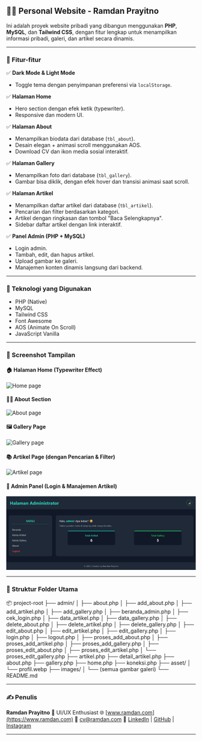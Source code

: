 ## 🧑‍💻 Personal Website - Ramdan Prayitno

Ini adalah proyek website pribadi yang dibangun menggunakan **PHP**, **MySQL**, dan **Tailwind CSS**, dengan fitur lengkap untuk menampilkan informasi pribadi, galeri, dan artikel secara dinamis.

---

### 📌 Fitur-fitur

✅ **Dark Mode & Light Mode**

* Toggle tema dengan penyimpanan preferensi via `localStorage`.

✅ **Halaman Home**

* Hero section dengan efek ketik (typewriter).
* Responsive dan modern UI.

✅ **Halaman About**

* Menampilkan biodata dari database (`tbl_about`).
* Desain elegan + animasi scroll menggunakan AOS.
* Download CV dan ikon media sosial interaktif.

✅ **Halaman Gallery**

* Menampilkan foto dari database (`tbl_gallery`).
* Gambar bisa diklik, dengan efek hover dan transisi animasi saat scroll.

✅ **Halaman Artikel**

* Menampilkan daftar artikel dari database (`tbl_artikel`).
* Pencarian dan filter berdasarkan kategori.
* Artikel dengan ringkasan dan tombol "Baca Selengkapnya".
* Sidebar daftar artikel dengan link interaktif.

✅ **Panel Admin (PHP + MySQL)**

* Login admin.
* Tambah, edit, dan hapus artikel.
* Upload gambar ke galeri.
* Manajemen konten dinamis langsung dari backend.

---

### 🧹 Teknologi yang Digunakan

* PHP (Native)
* MySQL
* Tailwind CSS
* Font Awesome
* AOS (Animate On Scroll)
* JavaScript Vanilla

---

### 📸 Screenshot Tampilan

#### 🏠 Halaman Home (Typewriter Effect)

![Home page](screenshots/home-page.png)

#### 🙋‍♂️ About Section

![About page](screenshots/about-page.png)

#### 🖼️ Gallery Page

![Gallery page](screenshots/gallery-page.png)

#### 📚 Artikel Page (dengan Pencarian & Filter)

![Artikel page](screenshots/artikel-page.png)

#### 🔐 Admin Panel (Login & Manajemen Artikel)

![Admin dashboard](tampilan/admin-dark.png)

---

### 📂 Struktur Folder Utama

📦 project-root
├── admin/
│   ├── about.php
│   ├── add_about.php
│   ├── add_artikel.php
│   ├── add_gallery.php
│   ├── beranda_admin.php
│   ├── cek_login.php
│   ├── data_artikel.php
│   ├── data_gallery.php
│   ├── delete_about.php
│   ├── delete_artikel.php
│   ├── delete_gallery.php
│   ├── edit_about.php
│   ├── edit_artikel.php
│   ├── edit_gallery.php
│   ├── login.php
│   ├── logout.php
│   ├── proses_add_about.php
│   ├── proses_add_artikel.php
│   ├── proses_add_gallery.php
│   ├── proses_edit_about.php
│   ├── proses_edit_artikel.php
│   └── proses_edit_gallery.php
├── artikel.php
├── detail_artikel.php
├── about.php
├── gallery.php
├── home.php
├── koneksi.php
├── asset/
│   └── profil.webp
├── images/
│   └── (semua gambar galeri)
└── README.md


---

### ✍️ Penulis

**Ramdan Prayitno**
💼 UI/UX Enthusiast
🌐 [www.ramdan.com](https://www.ramdan.com)
📧 [cv@ramdan.com](mailto:cv@ramdan.com)
🔗 [LinkedIn](https://linkedin.com/in/ramdan) | [GitHub](https://github.com/ramdan) | [Instagram](https://instagram.com/ramdan)

---
